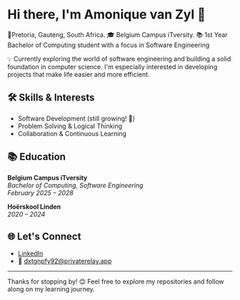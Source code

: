  # Hi there, I'm Amonique van Zyl 👋

📍Pretoria, Gauteng, South Africa.
🎓 Belgium Campus iTversity.
📚 1st Year Bachelor of Computing student with a focus in Software Engineering

💡 Currently exploring the world of software engineering and building a solid foundation in computer science. I'm especially interested in developing projects that make life easier and more efficient.

## 🛠️ Skills & Interests
- Software Development (still growing! 🌱)
- Problem Solving & Logical Thinking
- Collaboration & Continuous Learning

## 📚 Education
**Belgium Campus iTversity**  
*Bachelor of Computing, Software Engineering*  
_February 2025 – 2028_  

**Hoërskool Linden**  
_2020 – 2024_

## 🌐 Let's Connect
- [LinkedIn](https://www.linkedin.com/in/amonique-van-zyl-938954333)
- 📧 dxtgnpfy92@privaterelay.app

---

Thanks for stopping by! 😊 Feel free to explore my repositories and follow along on my learning journey.


<!--
**amivz/amivz** is a ✨ _special_ ✨ repository because its `README.md` (this file) appears on your GitHub profile.

Here are some ideas to get you started:

- 🔭 I’m currently working on ...
- 🌱 I’m currently learning ...
- 👯 I’m looking to collaborate on ...
- 🤔 I’m looking for help with ...
- 💬 Ask me about ...
- 📫 How to reach me: ...
- 😄 Pronouns: ...
- ⚡ Fun fact: ...
-->

